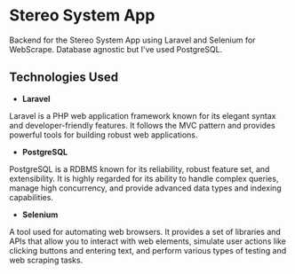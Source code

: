 # <a name="no-link"></a>Stereo System App

Backend for the Stereo System App using Laravel and Selenium for WebScrape. Database agnostic but I've used PostgreSQL.

## <a name="no-link"></a>Technologies Used

- **Laravel**

Laravel is a PHP web application framework known for its elegant syntax and developer-friendly features. It follows the MVC pattern and provides powerful tools for building robust web applications.

- **PostgreSQL**

PostgreSQL is a RDBMS known for its reliability, robust feature set, and extensibility. It is highly regarded for its ability to handle complex queries, manage high concurrency, and provide advanced data types and indexing capabilities. 

- **Selenium**

A tool used for automating web browsers. It provides a set of libraries and APIs that allow you to interact with web elements, simulate user actions like clicking buttons and entering text, and perform various types of testing and web scraping tasks.
